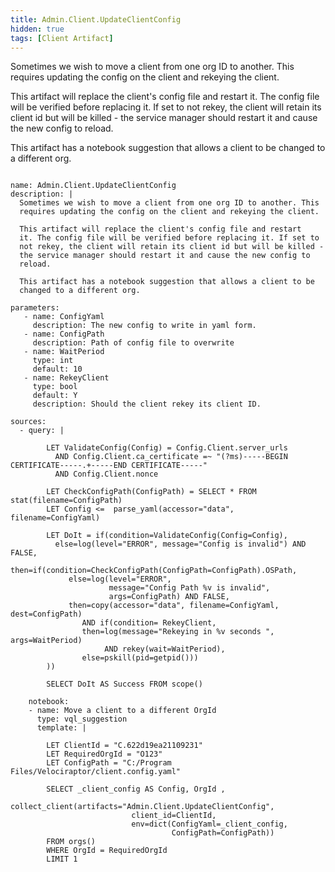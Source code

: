 ```yaml
---
title: Admin.Client.UpdateClientConfig
hidden: true
tags: [Client Artifact]
---
```


Sometimes we wish to move a client from one org ID to another. This
requires updating the config on the client and rekeying the client.

This artifact will replace the client's config file and restart
it. The config file will be verified before replacing it. If set to
not rekey, the client will retain its client id but will be killed -
the service manager should restart it and cause the new config to
reload.

This artifact has a notebook suggestion that allows a client to be
changed to a different org.


<pre><code class="language-yaml">
name: Admin.Client.UpdateClientConfig
description: |
  Sometimes we wish to move a client from one org ID to another. This
  requires updating the config on the client and rekeying the client.

  This artifact will replace the client's config file and restart
  it. The config file will be verified before replacing it. If set to
  not rekey, the client will retain its client id but will be killed -
  the service manager should restart it and cause the new config to
  reload.

  This artifact has a notebook suggestion that allows a client to be
  changed to a different org.

parameters:
   - name: ConfigYaml
     description: The new config to write in yaml form.
   - name: ConfigPath
     description: Path of config file to overwrite
   - name: WaitPeriod
     type: int
     default: 10
   - name: RekeyClient
     type: bool
     default: Y
     description: Should the client rekey its client ID.

sources:
  - query: |

        LET ValidateConfig(Config) = Config.Client.server_urls
          AND Config.Client.ca_certificate =~ "(?ms)-----BEGIN CERTIFICATE-----.+-----END CERTIFICATE-----"
          AND Config.Client.nonce

        LET CheckConfigPath(ConfigPath) = SELECT * FROM stat(filename=ConfigPath)
        LET Config &lt;=  parse_yaml(accessor="data", filename=ConfigYaml)

        LET DoIt = if(condition=ValidateConfig(Config=Config),
          else=log(level="ERROR", message="Config is invalid") AND FALSE,
          then=if(condition=CheckConfigPath(ConfigPath=ConfigPath).OSPath,
             else=log(level="ERROR",
                      message="Config Path %v is invalid",
                      args=ConfigPath) AND FALSE,
             then=copy(accessor="data", filename=ConfigYaml, dest=ConfigPath)
                AND if(condition= RekeyClient,
                then=log(message="Rekeying in %v seconds ", args=WaitPeriod)
                     AND rekey(wait=WaitPeriod),
                else=pskill(pid=getpid()))
        ))

        SELECT DoIt AS Success FROM scope()

    notebook:
    - name: Move a client to a different OrgId
      type: vql_suggestion
      template: |

        LET ClientId = "C.622d19ea21109231"
        LET RequiredOrgId = "O123"
        LET ConfigPath = "C:/Program Files/Velociraptor/client.config.yaml"

        SELECT _client_config AS Config, OrgId ,
            collect_client(artifacts="Admin.Client.UpdateClientConfig",
                           client_id=ClientId,
                           env=dict(ConfigYaml=_client_config,
                                    ConfigPath=ConfigPath))
        FROM orgs()
        WHERE OrgId = RequiredOrgId
        LIMIT 1

</code></pre>

